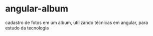 # angular-album
cadastro de fotos em um album, utilizando técnicas em angular, para estudo da tecnologia
